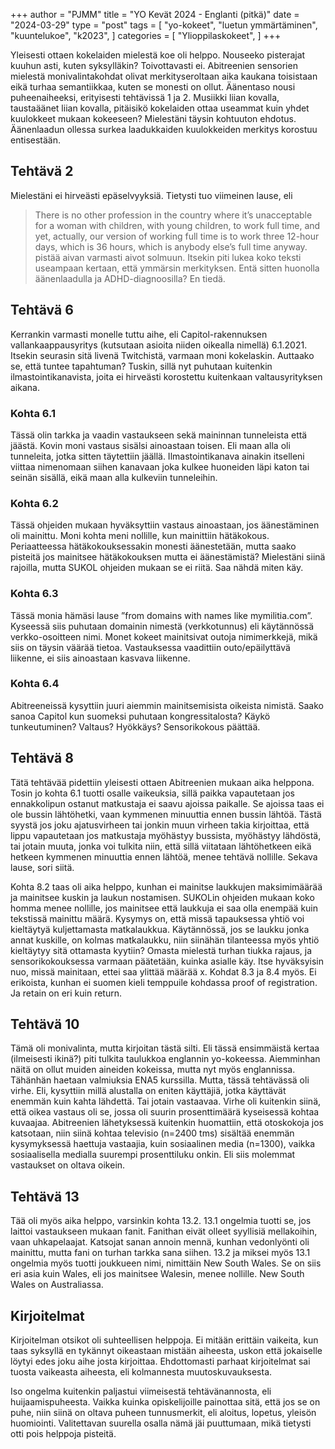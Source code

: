 +++
author = "PJMM"
title = "YO Kevät 2024 - Englanti (pitkä)"
date = "2024-03-29"
type = "post"
tags = [
    "yo-kokeet",
    "luetun ymmärtäminen",
    "kuuntelukoe",
    "k2023",
    ]
categories = [
    "Ylioppilaskokeet",
]
+++

Yleisesti ottaen kokelaiden mielestä koe oli helppo. Nouseeko pisterajat kuuhun asti, kuten syksylläkin? Toivottavasti ei. Abitreenien sensorien mielestä monivalintakohdat olivat merkityseroltaan aika kaukana toisistaan eikä turhaa semantiikkaa, kuten se monesti on ollut.
Äänentaso nousi puheenaiheeksi, erityisesti tehtävissä 1 ja 2. Musiikki liian kovalla, taustaäänet liian kovalla, pitäisikö kokelaiden ottaa useammat kuin yhdet kuulokkeet mukaan kokeeseen? Mielestäni täysin kohtuuton ehdotus.  Äänenlaadun ollessa surkea laadukkaiden kuulokkeiden merkitys korostuu entisestään. 

## Tehtävä 2
Mielestäni ei hirveästi epäselvyyksiä. Tietysti tuo viimeinen lause, eli 
> There is no other profession in the country where it’s unacceptable for a woman with children, with young children, to work full time, and yet, actually, our version of working full time is to work three 12-hour days, which is 36 hours, which is anybody else’s full time anyway.
pistää aivan varmasti aivot solmuun. Itsekin piti lukea koko teksti useampaan kertaan, että ymmärsin merkityksen. Entä sitten huonolla äänenlaadulla ja ADHD-diagnoosilla? En tiedä. 

## Tehtävä 6
Kerrankin varmasti monelle tuttu aihe, eli Capitol-rakennuksen vallankaappausyritys (kutsutaan asioita niiden oikealla nimellä) 6.1.2021. Itsekin seurasin sitä livenä Twitchistä, varmaan moni kokelaskin. Auttaako se, että tuntee tapahtuman? Tuskin, sillä nyt puhutaan kuitenkin ilmastointikanavista, joita ei hirveästi korostettu kuitenkaan valtausyrityksen aikana.

### Kohta 6.1
Tässä olin tarkka ja vaadin vastaukseen sekä maininnan tunneleista että jäästä. Kovin moni vastaus sisälsi ainoastaan toisen. Eli maan alla oli tunneleita, jotka sitten täytettiin jäällä. Ilmastointikanava ainakin itselleni viittaa nimenomaan siihen kanavaan joka kulkee huoneiden läpi katon tai seinän sisällä, eikä maan alla kulkeviin tunneleihin. 

### Kohta 6.2
Tässä ohjeiden mukaan hyväksyttiin vastaus ainoastaan, jos äänestäminen oli mainittu. Moni kohta meni nollille, kun mainittiin hätäkokous. Periaatteessa hätäkokouksessakin monesti äänestetään, mutta saako pisteitä jos mainitsee hätäkokouksen mutta ei äänestämistä? Mielestäni siinä rajoilla, mutta SUKOL ohjeiden mukaan se ei riitä. Saa nähdä miten käy.

### Kohta 6.3
Tässä monia hämäsi lause ”from domains with names like mymilitia.com”. Kyseessä siis puhutaan domainin nimestä (verkkotunnus) eli käytännössä verkko-osoitteen nimi. Monet kokeet mainitsivat outoja nimimerkkejä, mikä siis on täysin väärää tietoa. Vastauksessa vaadittiin outo/epäilyttävä liikenne, ei siis ainoastaan kasvava liikenne.

### Kohta 6.4
Abitreeneissä kysyttiin juuri aiemmin mainitsemisista oikeista nimistä. Saako sanoa Capitol kun suomeksi puhutaan kongressitalosta? Käykö tunkeutuminen? Valtaus? Hyökkäys? Sensorikokous päättää. 

## Tehtävä 8
Tätä tehtävää pidettiin yleisesti ottaen Abitreenien mukaan aika helppona. Tosin jo kohta 6.1 tuotti osalle vaikeuksia, sillä paikka vapautetaan jos ennakkolipun ostanut matkustaja ei saavu ajoissa paikalle. Se ajoissa taas ei ole bussin lähtöhetki, vaan kymmenen minuuttia ennen bussin lähtöä. Tästä syystä jos joku ajatusvirheen tai jonkin muun virheen takia kirjoittaa, että lippu vapautetaan jos matkustaja myöhästyy bussista, myöhästyy lähdöstä, tai jotain muuta, jonka voi tulkita niin, että sillä viitataan lähtöhetkeen eikä hetkeen kymmenen minuuttia ennen lähtöä, menee tehtävä nollille. Sekava lause, sori siitä. 

Kohta 8.2 taas oli aika helppo, kunhan ei mainitse laukkujen maksimimäärää ja mainitsee kuskin ja laukun nostamisen.  SUKOLin ohjeiden mukaan koko homma menee nollille, jos mainitsee että laukkuja ei saa olla enempää kuin tekstissä mainittu määrä. Kysymys on, että missä tapauksessa yhtiö voi kieltäytyä kuljettamasta matkalaukkua. Käytännössä, jos se laukku jonka annat kuskille, on kolmas matkalaukku, niin siinähän tilanteessa myös yhtiö kieltäytyy sitä ottamasta kyytiin? Omasta mielestä turhan tiukka rajaus, ja sensorikokouksessa varmaan päätetään, kuinka asialle käy. Itse hyväksyisin nuo, missä mainitaan, ettei saa ylittää määrää x. 
Kohdat 8.3 ja 8.4 myös. Ei erikoista, kunhan ei suomen kieli temppuile kohdassa proof of registration. Ja retain on eri kuin return.

## Tehtävä 10
Tämä oli monivalinta, mutta kirjoitan tästä silti. Eli tässä ensimmäistä kertaa (ilmeisesti ikinä?) piti tulkita taulukkoa englannin yo-kokeessa. Aiemminhan näitä on ollut muiden aineiden kokeissa, mutta nyt myös englannissa. Tähänhän haetaan valmiuksia ENA5 kurssilla. Mutta, tässä tehtävässä oli virhe. Eli, kysyttiin millä alustalla on eniten käyttäjiä, jotka käyttävät enemmän kuin kahta lähdettä. Tai jotain vastaavaa. Virhe oli kuitenkin siinä, että oikea vastaus oli se, jossa oli suurin prosenttimäärä kyseisessä kohtaa kuvaajaa. Abitreenien lähetyksessä kuitenkin huomattiin, että otoskokoja jos katsotaan, niin siinä kohtaa televisio (n=2400 tms) sisältää enemmän kysymyksessä haettuja vastaajia, kuin sosiaalinen media (n=1300), vaikka sosiaalisella medialla suurempi prosenttiluku onkin. Eli siis molemmat vastaukset on oltava oikein.

## Tehtävä 13
Tää oli myös aika helppo, varsinkin kohta 13.2. 
13.1 ongelmia tuotti se, jos laittoi vastaukseen mukaan fanit. Fanithan eivät olleet syyllisiä mellakoihin, vaan uhkapelaajat. Katsojat sanan annoin mennä, kunhan vedonlyönti oli mainittu, mutta fani on turhan tarkka sana siihen.
13.2 ja miksei myös 13.1 ongelmia myös tuotti joukkueen nimi, nimittäin New South Wales. Se on siis eri asia kuin Wales, eli jos mainitsee Walesin, menee nollille. New South Wales on Australiassa. 

## Kirjoitelmat
Kirjoitelman otsikot oli suhteellisen helppoja. Ei mitään erittäin vaikeita, kun taas syksyllä en tykännyt oikeastaan mistään aiheesta, uskon että jokaiselle löytyi edes joku aihe josta kirjoittaa. Ehdottomasti parhaat kirjoitelmat sai tuosta vaikeasta aiheesta, eli kolmannesta muutoskuvauksesta. 

Iso ongelma kuitenkin paljastui viimeisestä tehtävänannosta, eli huijaamispuheesta. Vaikka kuinka opiskelijoille painottaa sitä, että jos se on puhe, niin siinä on oltava puheen tunnusmerkit, eli aloitus, lopetus, yleisön huomiointi. Valitettavan suurella osalla nämä jäi puuttumaan, mikä tietysti otti pois helppoja pisteitä.
